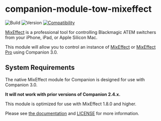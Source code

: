 # companion-module-tow-mixeffect

![Build](https://img.shields.io/github/workflow/status/bitfocus/companion-module-tow-mixeffect/Release)
![Version](https://img.shields.io/github/package-json/v/bitfocus/companion-module-tow-mixeffect)
[![Compatibility](https://img.shields.io/badge/compatibility-MixEffect%20Pro%201.8.0-blue)](https://mixeffect.app)

[MixEffect](https://mixeffect.app/) is a professional tool for controlling Blackmagic ATEM switchers from your iPhone, iPad, or Apple Silicon Mac.

This module will allow you to control an instance of [MixEffect](https://mixeffect.app/) or [MixEffect Pro](htps://mixeffectpro.app) using Companion 3.0.

## System Requirements

The native MixEffect module for Companion is designed for use with Companion 3.0.

**It will not work with prior versions of Companion 2.4.x.**

This module is optimized for use with MixEffect 1.8.0 and higher.

Please see [the documentation](https://docs.mixeffect.app/automate/osc/companion/native-module) and [LICENSE](LICENSE) for more information.
